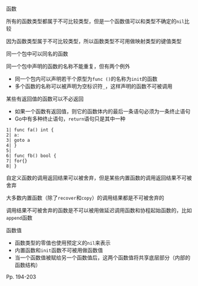 

函数

所有的函数类型都属于不可比较类型，但是一个函数值可以和类型不确定的`nil`比较

因为函数类型属于不可比较类型，所以函数类型不可用做映射类型的键值类型



同一个包中可以同名的函数

同一个包中声明的函数的名称不能重复，但有两个例外

-   同一个包内可以声明若干个原型为`func ()`的名称为`init`的函数
-   多个函数的名称可以被声明为空标识符`_`，这样声明的函数不可被调用



某些有返回值的函数可以不必返回

-   如果一个函数有返回值，则它的函数体内的最后一条语句必须为一条终止语句
-   Go中有多种终止语句，`return`语句只是其中一种

```
1| func fa() int {
2| a:
3| goto a
4| }
5|
6| func fb() bool {
7| for{}
8| }
```



自定义函数的调用返回结果可以被舍弃，但是某些内置函数的调用返回结果不可被舍弃

大多数内置函数（除了`recover`和`copy`）的调用结果都是不可被舍弃的

调用结果不可被舍弃的函数是不可以被用做延迟调用函数和协程起始函数的，比如`append`函数



函数值

-   函数类型的零值也使用预定义的`nil`来表示
-   内置函数和`init`函数不可被用做函数值
-   当一个函数值被赋给另一个函数值后，这两个函数值将共享底层部分（内部的函数结构）





Pp. 194-203